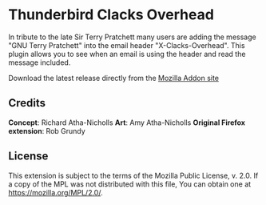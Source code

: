 # Thunderbird Clacks Overhead

In tribute to the late Sir Terry Pratchett many users are adding the message "GNU Terry Pratchett" into the email header "X-Clacks-Overhead". This plugin allows you to see when an email is using the header and read the message included.

Download the latest release directly from the [Mozilla Addon site](https://addons.thunderbird.net/en-CA/thunderbird/addon/clacks-overhead/)



## Credits
**Concept**: Richard Atha-Nicholls
**Art**: Amy Atha-Nicholls
**Original Firefox extension**: Rob Grundy


## License

This extension is subject to the terms of the Mozilla Public License, v. 2.0. If a copy of the MPL was not distributed with this file, You can obtain one at https://mozilla.org/MPL/2.0/.
